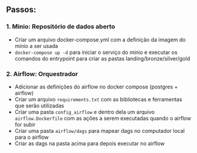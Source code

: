 ## Passos:

### 1. Minio: Repositório de dados aberto

- Criar um arquivo docker-compose.yml com a definição da imagem do minio a ser usada
- `docker-compose up -d` para iniciar o serviço do minio e executar os comandos do entrypoint para criar as pastas landing/bronze/silver/gold

### 2. Airflow: Orquestrador

- Adicionar as definições do airflow no docker compose (postgres + airflow)
- Criar um arquivo `requirements.txt` com as bibliotecas e ferramentas que serão utilizadas
- Criar uma pasta `config_airflow` e dentro dela um arquivo `airflow.Dockerfile` com as ações a serem executadas quando o airflow for subir
- Criar uma pasta `airflow/dags` para mapear dags no computador local para o airflow
- Criar as dags na pasta acima para depois executar no airflow
